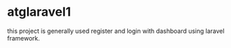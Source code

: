 # atglaravel1
this project is generally used register and login with dashboard using laravel framework.
